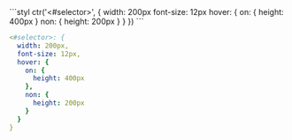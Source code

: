 <div data-size="275" class="syntax"></div>
```styl
ctr('<#selector>', {
  width: 200px
  font-size: 12px
  hover: {
    on: {
      height: 400px
    }
    non: {
      height: 200px
    }
  }
})
```

```yaml
<#selector>: {
  width: 200px,
  font-size: 12px,
  hover: {
    on: {
      height: 400px
    },
    non: {
      height: 200px
    }
  }
}
```
<div class="cf"></div>
